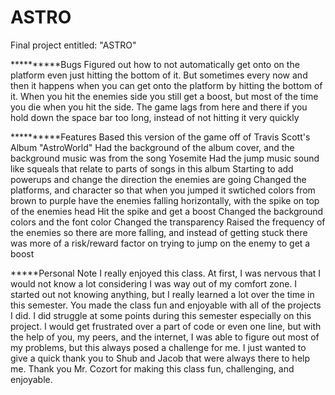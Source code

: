 # ASTRO
Final project entitled: "ASTRO" 

**********Bugs
Figured out how to not automatically get onto on the platform even just hitting the bottom of it. 
But sometimes every now and then it happens when you can get onto the platform by hitting the bottom of it.
When you hit the enemies side you still get a boost, but most of the time you die when you hit the side.
The game lags from here and there if you hold down the space bar too long, instead of not hitting it very quickly 


**********Features
Based this version of the game off of Travis Scott's Album "AstroWorld"
Had the background of the album cover, and the background music was from the song Yosemite
Had the jump music sound like squeals that relate to parts of songs in this album 
Starting to add powerups and change the direction the enemies are going 
Changed the platforms, and character so that when you jumped it swtiched colors from brown to purple 
have the enemies falling horizontally, with the spike on top of the enemies head
Hit the spike and get a boost 
Changed the background colors and the font color
Changed the transparency 
Raised the frequency of the enemies so there are more falling, and 
instead of getting stuck there was more of a risk/reward factor on trying to jump on the enemy to get a boost

*****Personal Note
I really enjoyed this class. At first, I was nervous that I would not know a lot considering I was way out of my comfort zone. 
I started out not knowing anything, but I really learned a lot over the time in this semester. You made the class fun and enjoyable 
with all of the projects I did. I did struggle at some points during this semester especially on this project. I would get frustrated
over a part of code or even one line, but with the help of you, my peers, and the internet, I was able to figure out most of my problems,
but this always posed a challenge for me. I just wanted to give a quick thank you to Shub and Jacob that were always there to help me. 
Thank you Mr. Cozort for making this class fun, challenging, and enjoyable. 
